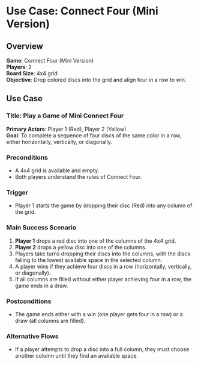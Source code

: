 # Use Case: Connect Four (Mini Version)

## Overview
**Game**: Connect Four (Mini Version)  
**Players**: 2  
**Board Size**: 4x4 grid  
**Objective**: Drop colored discs into the grid and align four in a row to win.

## Use Case

### Title: Play a Game of Mini Connect Four

**Primary Actors**: Player 1 (Red), Player 2 (Yellow)  
**Goal**: To complete a sequence of four discs of the same color in a row, either horizontally, vertically, or diagonally.

### Preconditions
- A 4x4 grid is available and empty.
- Both players understand the rules of Connect Four.

### Trigger
- Player 1 starts the game by dropping their disc (Red) into any column of the grid.

### Main Success Scenario
1. **Player 1** drops a red disc into one of the columns of the 4x4 grid.
2. **Player 2** drops a yellow disc into one of the columns.
3. Players take turns dropping their discs into the columns, with the discs falling to the lowest available space in the selected column.
4. A player wins if they achieve four discs in a row (horizontally, vertically, or diagonally).
5. If all columns are filled without either player achieving four in a row, the game ends in a draw.

### Postconditions
- The game ends either with a win (one player gets four in a row) or a draw (all columns are filled).

### Alternative Flows
- If a player attempts to drop a disc into a full column, they must choose another column until they find an available space.

